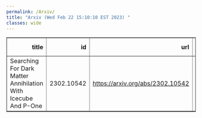 ```yaml
---
permalink: /Arxiv/
title: "Arxiv (Wed Feb 22 15:10:10 EST 2023) "
classes: wide
---
```

<table border="1" class="dataframe">
  <thead>
    <tr style="text-align: right;">
      <th>title</th>
      <th>id</th>
      <th>url</th>
      <th>authors</th>
      <th>Local Authors</th>
    </tr>
  </thead>
  <tbody>
    <tr>
      <td>Searching For Dark Matter Annihilation With Icecube And P-One</td>
      <td>2302.10542</td>
      <td><a href="https://arxiv.org/abs/2302.10542" target="_blank">https://arxiv.org/abs/2302.10542</a></td>
      <td>Kruteesh Desai, Rouhan Li, Stephan Meighen-Berger</td>
      <td>Stephan Meighen-Berger</td>
    </tr>
  </tbody>
</table>